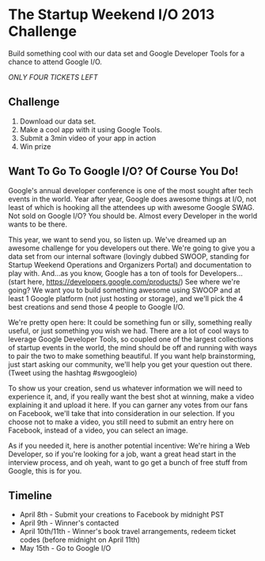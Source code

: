 # The Startup Weekend I/O 2013 Challenge

Build something cool with our data set and Google Developer Tools for a chance to attend Google I/O.

*ONLY FOUR TICKETS LEFT*

## Challenge

1. Download our data set.
2. Make a cool app with it using Google Tools.
3. Submit a 3min video of your app in action
4. Win prize

## Want To Go To Google I/O? Of Course You Do!

Google's annual developer conference is one of the most sought after tech events in the world. Year after year, Google does awesome things at I/O, not least of which is hooking all the attendees up with awesome Google SWAG. Not sold on Google I/O? You should be. Almost every Developer in the world wants to be there.

This year, we want to send you, so listen up. We've dreamed up an awesome challenge for you developers out there. We're going to give you a data set from our internal software (lovingly dubbed SWOOP, standing for Startup Weekend Operations and Organizers Portal) and documentation to play with. And...as you know, Google has a ton of tools for Developers...(start here, https://developers.google.com/products/) See where we're going? We want you to build something awesome using SWOOP and at least 1 Google platform (not just hosting or storage), and we'll pick the 4 best creations and send those 4 people to Google I/O.

We're pretty open here: It could be something fun or silly, something really useful, or just something you wish we had. There are a lot of cool ways to leverage Google Developer Tools, so coupled one of the largest collections of startup events in the world, the mind should be off and running with ways to pair the two to make something beautiful. If you want help brainstorming, just start asking our community, we'll help you get your question out there. (Tweet using the hashtag #swgoogleio)

To show us your creation, send us whatever information we will need to experience it, and, if you really want the best shot at winning, make a video explaining it and upload it here. If you can garner any votes from our fans on Facebook, we'll take that into consideration in our selection. If you choose not to make a video, you still need to submit an entry here on Facebook, instead of a video, you can select an image.

As if you needed it, here is another potential incentive: We're hiring a Web Developer, so if you're looking for a job, want a great head start in the interview process, and oh yeah, want to go get a bunch of free stuff from Google, this is for you.


## Timeline

* April 8th - Submit your creations to Facebook by midnight PST
* April 9th - Winner's contacted
* April 10th/11th - Winner's book travel arrangements, redeem ticket codes (before midnight on April 11th)
* May 15th - Go to Google I/O